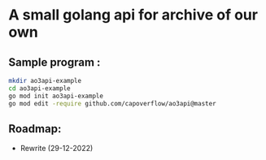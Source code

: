 # A small golang api for archive of our own


## Sample program : 
```bash
mkdir ao3api-example
cd ao3api-example
go mod init ao3api-example
go mod edit -require github.com/capoverflow/ao3api@master
```

## Roadmap: 

* Rewrite (29-12-2022)

